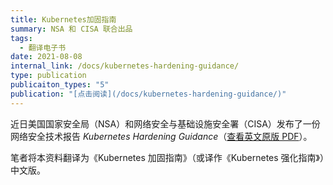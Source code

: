 ```yaml
---
title: Kubernetes加固指南
summary: NSA 和 CISA 联合出品
tags:
  - 翻译电子书
date: 2021-08-08
internal_link: /docs/kubernetes-hardening-guidance/
type: publication
publicaiton_types: "5"
publication: "[点击阅读](/docs/kubernetes-hardening-guidance/)"
---
```


近日美国国家安全局（NSA）和网络安全与基础设施安全署（CISA）发布了一份网络安全技术报告 *Kubernetes Hardening Guidance*（[查看英文原版 PDF](https://media.defense.gov/2021/Aug/03/2002820425/-1/-1/1/CTR_KUBERNETES%20HARDENING%20GUIDANCE.PDF)）。

笔者将本资料翻译为《Kubernetes 加固指南》（或译作《Kubernetes 强化指南》）中文版。
